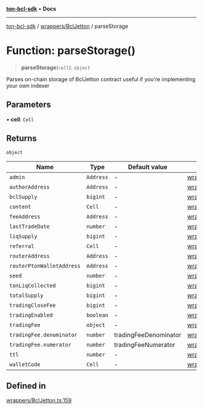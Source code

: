 [**ton-bcl-sdk**](../../../README.md) • **Docs**

***

[ton-bcl-sdk](../../../README.md) / [wrappers/BclJetton](../README.md) / parseStorage

# Function: parseStorage()

> **parseStorage**(`cell`): `object`

Parses on-chain storage of BclJetton contract
useful if you're implementing your own indexer

## Parameters

• **cell**: `Cell`

## Returns

`object`

| Name | Type | Default value | Defined in |
| ------ | ------ | ------ | ------ |
| `admin` | `Address` | - | [wrappers/BclJetton.ts:186](https://github.com/ton-fun-tech/ton-bcl-sdk/blob/1fc3a1571223b62191ac87d755bf607bcf1766cd/src/wrappers/BclJetton.ts#L186) |
| `authorAddress` | `Address` | - | [wrappers/BclJetton.ts:195](https://github.com/ton-fun-tech/ton-bcl-sdk/blob/1fc3a1571223b62191ac87d755bf607bcf1766cd/src/wrappers/BclJetton.ts#L195) |
| `bclSupply` | `bigint` | - | [wrappers/BclJetton.ts:189](https://github.com/ton-fun-tech/ton-bcl-sdk/blob/1fc3a1571223b62191ac87d755bf607bcf1766cd/src/wrappers/BclJetton.ts#L189) |
| `content` | `Cell` | - | [wrappers/BclJetton.ts:187](https://github.com/ton-fun-tech/ton-bcl-sdk/blob/1fc3a1571223b62191ac87d755bf607bcf1766cd/src/wrappers/BclJetton.ts#L187) |
| `feeAddress` | `Address` | - | [wrappers/BclJetton.ts:196](https://github.com/ton-fun-tech/ton-bcl-sdk/blob/1fc3a1571223b62191ac87d755bf607bcf1766cd/src/wrappers/BclJetton.ts#L196) |
| `lastTradeDate` | `number` | - | [wrappers/BclJetton.ts:193](https://github.com/ton-fun-tech/ton-bcl-sdk/blob/1fc3a1571223b62191ac87d755bf607bcf1766cd/src/wrappers/BclJetton.ts#L193) |
| `liqSupply` | `bigint` | - | [wrappers/BclJetton.ts:190](https://github.com/ton-fun-tech/ton-bcl-sdk/blob/1fc3a1571223b62191ac87d755bf607bcf1766cd/src/wrappers/BclJetton.ts#L190) |
| `referral` | `Cell` | - | [wrappers/BclJetton.ts:202](https://github.com/ton-fun-tech/ton-bcl-sdk/blob/1fc3a1571223b62191ac87d755bf607bcf1766cd/src/wrappers/BclJetton.ts#L202) |
| `routerAddress` | `Address` | - | [wrappers/BclJetton.ts:205](https://github.com/ton-fun-tech/ton-bcl-sdk/blob/1fc3a1571223b62191ac87d755bf607bcf1766cd/src/wrappers/BclJetton.ts#L205) |
| `routerPtonWalletAddress` | `Address` | - | [wrappers/BclJetton.ts:206](https://github.com/ton-fun-tech/ton-bcl-sdk/blob/1fc3a1571223b62191ac87d755bf607bcf1766cd/src/wrappers/BclJetton.ts#L206) |
| `seed` | `number` | - | [wrappers/BclJetton.ts:203](https://github.com/ton-fun-tech/ton-bcl-sdk/blob/1fc3a1571223b62191ac87d755bf607bcf1766cd/src/wrappers/BclJetton.ts#L203) |
| `tonLiqCollected` | `bigint` | - | [wrappers/BclJetton.ts:194](https://github.com/ton-fun-tech/ton-bcl-sdk/blob/1fc3a1571223b62191ac87d755bf607bcf1766cd/src/wrappers/BclJetton.ts#L194) |
| `totalSupply` | `bigint` | - | [wrappers/BclJetton.ts:188](https://github.com/ton-fun-tech/ton-bcl-sdk/blob/1fc3a1571223b62191ac87d755bf607bcf1766cd/src/wrappers/BclJetton.ts#L188) |
| `tradingCloseFee` | `bigint` | - | [wrappers/BclJetton.ts:204](https://github.com/ton-fun-tech/ton-bcl-sdk/blob/1fc3a1571223b62191ac87d755bf607bcf1766cd/src/wrappers/BclJetton.ts#L204) |
| `tradingEnabled` | `boolean` | - | [wrappers/BclJetton.ts:201](https://github.com/ton-fun-tech/ton-bcl-sdk/blob/1fc3a1571223b62191ac87d755bf607bcf1766cd/src/wrappers/BclJetton.ts#L201) |
| `tradingFee` | `object` | - | [wrappers/BclJetton.ts:197](https://github.com/ton-fun-tech/ton-bcl-sdk/blob/1fc3a1571223b62191ac87d755bf607bcf1766cd/src/wrappers/BclJetton.ts#L197) |
| `tradingFee.denominator` | `number` | tradingFeeDenominator | [wrappers/BclJetton.ts:199](https://github.com/ton-fun-tech/ton-bcl-sdk/blob/1fc3a1571223b62191ac87d755bf607bcf1766cd/src/wrappers/BclJetton.ts#L199) |
| `tradingFee.numerator` | `number` | tradingFeeNumerator | [wrappers/BclJetton.ts:198](https://github.com/ton-fun-tech/ton-bcl-sdk/blob/1fc3a1571223b62191ac87d755bf607bcf1766cd/src/wrappers/BclJetton.ts#L198) |
| `ttl` | `number` | - | [wrappers/BclJetton.ts:192](https://github.com/ton-fun-tech/ton-bcl-sdk/blob/1fc3a1571223b62191ac87d755bf607bcf1766cd/src/wrappers/BclJetton.ts#L192) |
| `walletCode` | `Cell` | - | [wrappers/BclJetton.ts:191](https://github.com/ton-fun-tech/ton-bcl-sdk/blob/1fc3a1571223b62191ac87d755bf607bcf1766cd/src/wrappers/BclJetton.ts#L191) |

## Defined in

[wrappers/BclJetton.ts:159](https://github.com/ton-fun-tech/ton-bcl-sdk/blob/1fc3a1571223b62191ac87d755bf607bcf1766cd/src/wrappers/BclJetton.ts#L159)
